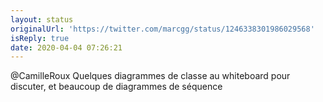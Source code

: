```yaml
---
layout: status
originalUrl: 'https://twitter.com/marcgg/status/1246338301986029568'
isReply: true
date: 2020-04-04 07:26:21
---
```


@CamilleRoux Quelques diagrammes de classe au whiteboard pour discuter, et beaucoup de diagrammes de séquence
